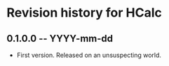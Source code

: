 # Revision history for HCalc

## 0.1.0.0 -- YYYY-mm-dd

* First version. Released on an unsuspecting world.

